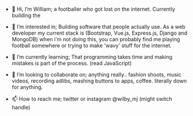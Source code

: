- 👋 Hi, I’m William; 
  a footballer who got lost on the internet. Currently building the 

- 👀 I’m interested in;
  Building software that people actually use. As a web developer my current stack is (Bootstrap, Vue.js, Express.js, Django and MongoDB)
  when i'm not doing this, you can probably find me playing football somewhere or trying to make 'wavy' stuff for the internet.

- 🌱 I’m currently learning;
  That programming takes time and making mistakes is part of the process. (read JavaScript)

- 💞️ I’m looking to collaborate on;
  anything really.. fashion shoots, music videos, recording adlibs, mashing buttons to apps, coffee. literally down for anything.

- 📫 How to reach me;
twitter or instagram @wilby_mj (might switch handle)

<!---
wilby-mj/wilby-mj is a ✨ special ✨ repository because its `README.md` (this file) appears on your GitHub profile.
You can click the Preview link to take a look at your changes.
--->
